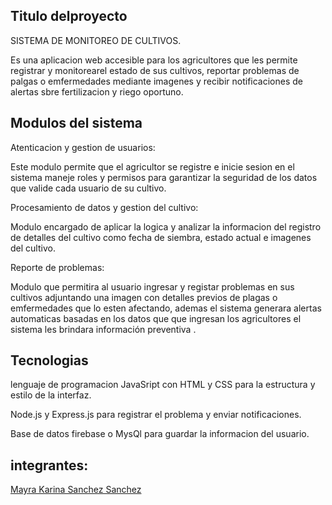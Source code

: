 Titulo delproyecto
-
SISTEMA DE MONITOREO DE CULTIVOS.

Es una aplicacion web accesible para los agricultores que les permite registrar y monitorearel estado de sus cultivos, 
reportar problemas de palgas o emfermedades mediante imagenes y recibir notificaciones de alertas sbre fertilizacion y riego oportuno.

Modulos del sistema
- 
Atenticacion y gestion de usuarios:

Este modulo permite que el agricultor se registre e inicie sesion en el sistema maneje roles y permisos para garantizar la seguridad
de los datos que valide cada usuario de su cultivo.

Procesamiento de datos y gestion del cultivo:

Modulo encargado de aplicar la logica y analizar la informacion del registro de detalles del cultivo como fecha de siembra, estado actual e imagenes del cultivo.

Reporte de problemas:

Modulo que permitira al usuario ingresar y registar  problemas en sus cultivos adjuntando una imagen  con detalles previos de plagas o emfermedades
que lo esten afectando, ademas el sistema generara alertas automaticas basadas en los datos que que ingresan los agricultores el sistema les brindara información preventiva .

Tecnologias
-
lenguaje de programacion JavaSript con HTML y CSS para la estructura y estilo de la interfaz.

Node.js y Express.js para registrar el problema y enviar notificaciones.

Base de datos firebase o MysQl para guardar la informacion del usuario.

integrantes:
-
[Mayra Karina Sanchez Sanchez](https://github.com/Karina-1411Sanchez)
